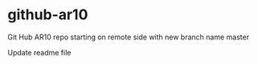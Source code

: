 # github-ar10
Git Hub AR10 repo starting on remote side with new branch name master

Update readme file
